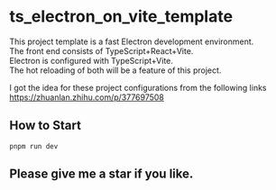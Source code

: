 # ts_electron_on_vite_template
This project template is a fast Electron development environment.  
The front end consists of TypeScript+React+Vite.  
Electron is configured with TypeScript+Vite.  
The hot reloading of both will be a feature of this project.  
  
I got the idea for these project configurations from the following links  
https://zhuanlan.zhihu.com/p/377697508  

## How to Start
```
pnpm run dev
```

## Please give me a star if you like.
